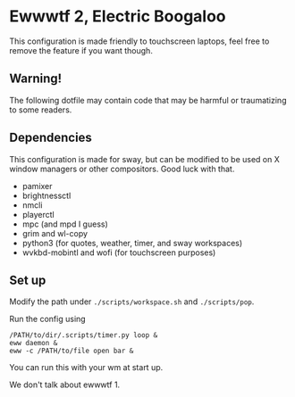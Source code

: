 # Ewwwtf 2, Electric Boogaloo
This configuration is made friendly to touchscreen laptops, feel free to remove the feature if you want though.

## Warning! 
The following dotfile may contain code that may be harmful or traumatizing to some readers. 

## Dependencies
This configuration is made for sway, but can be modified to be used on X window managers or other compositors. Good luck with that.

- pamixer
- brightnessctl
- nmcli
- playerctl
- mpc (and mpd I guess)
- grim and wl-copy
- python3 (for quotes, weather, timer, and sway workspaces)
- wvkbd-mobintl and wofi (for touchscreen purposes)

## Set up
Modify the path under `./scripts/workspace.sh` and `./scripts/pop`. 

Run the config using
```
/PATH/to/dir/.scripts/timer.py loop &
eww daemon &
eww -c /PATH/to/file open bar &
```
You can run this with your wm at start up.



We don't talk about ewwwtf 1. 
